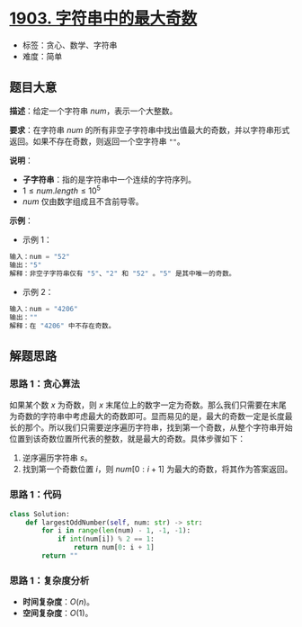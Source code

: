 # [1903. 字符串中的最大奇数](https://leetcode.cn/problems/largest-odd-number-in-string/)

- 标签：贪心、数学、字符串
- 难度：简单

## 题目大意

**描述**：给定一个字符串 $num$，表示一个大整数。

**要求**：在字符串 $num$ 的所有非空子字符串中找出值最大的奇数，并以字符串形式返回。如果不存在奇数，则返回一个空字符串 `""`。

**说明**：

- **子字符串**：指的是字符串中一个连续的字符序列。
- $1 \le num.length \le 10^5$
- $num$ 仅由数字组成且不含前导零。

**示例**：

- 示例 1：

```Python
输入：num = "52"
输出："5"
解释：非空子字符串仅有 "5"、"2" 和 "52" 。"5" 是其中唯一的奇数。
```

- 示例 2：

```Python
输入：num = "4206"
输出：""
解释：在 "4206" 中不存在奇数。
```

## 解题思路

### 思路 1：贪心算法

如果某个数 $x$ 为奇数，则 $x$ 末尾位上的数字一定为奇数。那么我们只需要在末尾为奇数的字符串中考虑最大的奇数即可。显而易见的是，最大的奇数一定是长度最长的那个。所以我们只需要逆序遍历字符串，找到第一个奇数，从整个字符串开始位置到该奇数位置所代表的整数，就是最大的奇数。具体步骤如下：

1. 逆序遍历字符串 $s$。
2. 找到第一个奇数位置 $i$，则 $num[0: i + 1]$ 为最大的奇数，将其作为答案返回。

### 思路 1：代码

```Python
class Solution:
    def largestOddNumber(self, num: str) -> str:
        for i in range(len(num) - 1, -1, -1):
            if int(num[i]) % 2 == 1:
                return num[0: i + 1]
        return ""
```

### 思路 1：复杂度分析

- **时间复杂度**：$O(n)$。
- **空间复杂度**：$O(1)$。
